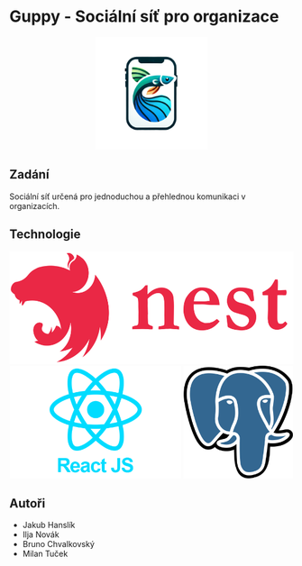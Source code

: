 # Guppy - Sociální síť pro organizace
<p align="center">
<img src="docs/guppy.png" alt="Guppy logo" width="200"/>
</p>

## Zadání
Sociální síť určená pro jednoduchou a přehlednou komunikaci v organizacích. 

## Technologie
<p align="center">
<img src="docs/nestjs.svg" alt="Nest JS" height="200"/>
<img src="docs/reactjs.png" alt="React JS" height="200"/>
<img src="docs/postgresql.png" alt="Postgresql" height="200"/>
</p>

## Autoři
- Jakub Hanslík
- Ilja Novák
- Bruno Chvalkovský
- Milan Tuček
